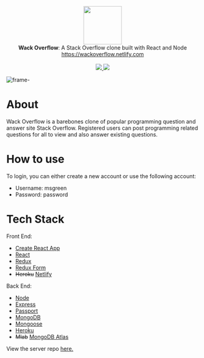 <p align='center'>
  <img src="https://user-images.githubusercontent.com/34469795/52679918-e971f100-2ef3-11e9-997b-69423c6f9cce.png" height="100" />
  <br/>
  <span><b>Wack Overflow</b></span>: A Stack Overflow clone built with React and Node
  <br/>
  <a href='https://wackoverflow.netlify.com'>https://wackoverflow.netlify.com</a>
  <br/>
  <br/>
  <a href='https://app.netlify.com/sites/wackoverflow/deploys'>
  <img  src='https://api.netlify.com/api/v1/badges/a12742ad-cae6-49e7-811d-44eb13de8b1c/deploy-status'>
  </a>
  <a href='https://circleci.com/gh/alexgutes/Wack-Overflow'>
  <img src='https://circleci.com/gh/alexgutes/Wack-Overflow.svg?style=svg'>

</a>
</p>

![frame-](https://user-images.githubusercontent.com/34469795/52757343-95cdd900-2fc1-11e9-90fb-24846473284c.png)



# About

Wack Overflow is a barebones clone of popular programming question and answer site Stack Overflow. Registered users can post programming related questions for all to view and also answer existing questions.

# How to use

To login, you can either create a new account or use the following account:

- Username: msgreen
- Password: password

# Tech Stack
Front End:
- [Create React App](https://github.com/facebook/create-react-app)
- [React](https://github.com/facebook/react)
- [Redux](https://github.com/reduxjs/redux)
- [Redux Form](https://github.com/erikras/redux-form)
- ~~Heroku~~ [Netlify](https://www.netlify.com/)

Back End:

- [Node](https://github.com/nodejs/node)
- [Express](https://github.com/expressjs/express)
- [Passport](https://github.com/jaredhanson/passport)
- [MongoDB](https://github.com/mongodb/mongo)
- [Mongoose](https://github.com/Automattic/mongoose/)
- [Heroku](https://www.heroku.com/home)
- ~~Mlab~~ [MongoDB Atlas](https://www.mongodb.com/cloud/atlas)

View the server repo [here.](https://github.com/thinkful-ei24/alex-full-stack-project-server)
